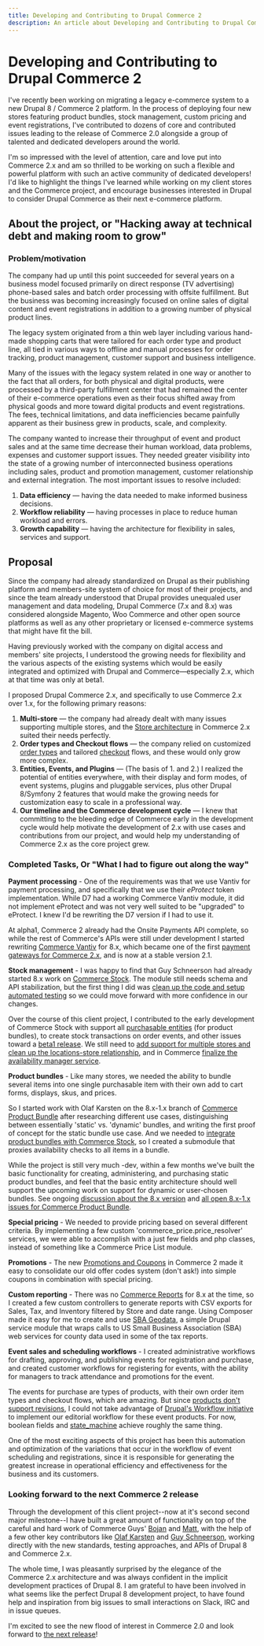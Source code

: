 ```yaml
---
title: Developing and Contributing to Drupal Commerce 2
description: An article about Developing and Contributing to Drupal Commerce 2
---
```


# Developing and Contributing to Drupal Commerce 2

I've recently been working on migrating a legacy e-commerce system to a new Drupal 8 / Commerce 2 platform.  In the process of deploying four new stores featuring product bundles, stock management, custom pricing and event registrations, I've contributed to dozens of core and contributed issues leading to the release of Commerce 2.0 alongside a group of talented and dedicated developers around the world.

I'm so impressed with the level of attention, care and love put into Commerce 2.x and am so thrilled to be working on such a flexible and powerful platform with such an active community of dedicated developers! I'd like to highlight the things I've learned while working on my client stores and the Commerce project, and encourage businesses interested in Drupal to consider Drupal Commerce as their next e-commerce platform.

## About the project, or "Hacking away at technical debt and making room to grow"

### Problem/motivation

The company had up until this point succeeded for several years on a business model focused primarily on direct response (TV advertising) phone-based sales and batch order processing with offsite fulfillment.  But the business was becoming increasingly focused on online sales of digital content and event registrations in addition to a growing number of physical product lines.

The legacy system originated from a thin web layer including various hand-made shopping carts that were tailored for each order type and product line, all tied in various ways to offline and manual processes for order tracking, product management, customer support and business intelligence.

Many of the issues with the legacy system related in one way or another to the fact that all orders, for both physical and digital products, were processed by a third-party fulfillment center that had remained the center of their e-commerce operations even as their focus shifted away from physical goods and more toward digital products and event registrations.  The fees, technical limitations, and data inefficiencies became painfully apparent as their business grew in products, scale, and complexity.

The company wanted to increase their throughput of event and product sales and at the same time decrease their human workload, data problems, expenses and customer support issues.  They needed greater visibility into the state of a growing number of interconnected business operations including sales, product and promotion management, customer relationship and external integration. The most important issues to resolve included:

1. **Data efficiency** — having the data needed to make informed business decisions.
2. **Workflow reliability** — having processes in place to reduce human workload and errors.
3. **Growth capability** — having the architecture for flexibility in sales, services and support.

## Proposal

Since the company had already standardized on Drupal as their publishing platform and members-site system of choice for most of their projects, and since the team already understood that Drupal provides unequaled user management and data modeling, Drupal Commerce (7.x and 8.x) was considered alongside Magento, Woo Commerce and other open source platforms as well as any other proprietary or licensed e-commerce systems that might have fit the bill.

Having previously worked with the company on digital access and members' site projects, I understood the growing needs for flexibility and the various aspects of the existing systems which would be easily integrated and optimized with Drupal and Commerce—especially 2.x, which at that time was only at beta1.

I proposed Drupal Commerce 2.x, and specifically to use Commerce 2.x over 1.x, for the following primary reasons:

1. **Multi-store** — the company had already dealt with many issues supporting multiple stores, and the [Store architecture](https://docs.drupalcommerce.org/commerce2/developer-guide/stores) in Commerce 2.x suited their needs perfectly.
2. **Order types and Checkout flows** — the company relied on customized [order types](https://docs.drupalcommerce.org/commerce2/developer-guide/orders/order-types) and tailored [checkout](https://docs.drupalcommerce.org/commerce2/user-guide/checkout) flows, and these would only grow more complex.
3. **Entities, Events, and Plugins** — (The basis of 1. and 2.) I realized the potential of entities everywhere, with their display and form modes, of event systems, plugins and pluggable services, plus other Drupal 8/Symfony 2 features that would make the growing needs for customization easy to scale in a professional way.
4. **Our timeline and the Commerce development cycle** — I knew that committing to the bleeding edge of Commerce early in the development cycle would help motivate the development of 2.x with use cases and contributions from our project, and would help my understanding of Commerce 2.x as the core project grew.

### Completed Tasks, Or "What I had to figure out along the way"

**Payment processing** - One of the requirements was that we use Vantiv for payment processing, and specifically that we use their _eProtect_ token implementation.  While D7 had a working Commerce Vantiv module, it did not implement eProtect and was not very well suited to be "upgraded" to eProtect. I knew I'd be rewriting the D7 version if I had to use it.

At alpha1, Commerce 2 already had the Onsite Payments API complete, so while the rest of Commerce's APIs were still under development I started rewriting [Commerce Vantiv](https://www.drupal.org/project/commerce_vantiv) for 8.x, which became one of the first [payment gateways for Commerce 2.x](https://docs.drupalcommerce.org/commerce2/developer-guide/payments/gateways-providers), and is now at a stable version 2.1.

**Stock management** - I was happy to find that Guy Schneerson had already started 8.x work on [Commerce Stock](http://cgit.drupalcode.org/commerce_stock/tree/?h=8.x-1.x).  The module still needs schema and API stabilization, but the first thing I did was [clean up the code and setup automated testing](https://github.com/BBGuy/commerce_stock/pull/1) so we could move forward with more confidence in our changes.

Over the course of this client project, I contributed to the early development of Commerce Stock with support all [purchasable entities](https://docs.drupalcommerce.org/commerce2/developer-guide/products/purchasable-entities) (for product bundles), to create stock transactions on order events, and other issues toward a [beta1 release](https://www.drupal.org/node/2834966).  We still need to [add support for multiple stores and clean up the locations-store relationship](https://www.drupal.org/node/2858391), and in Commerce [finalize the availability manager service](https://www.drupal.org/node/2710107).

**Product bundles** - Like many stores, we needed the ability to bundle several items into one single purchasable item with their own add to cart forms, displays, skus, and prices.

So I started work with Olaf Karsten on the 8.x-1.x branch of [Commerce Product Bundle](https://www.drupal.org/node/2799643) after researching different use cases, distinguishing between essentially 'static' vs. 'dynamic' bundles, and writing the first proof of concept for the static bundle use case.  And we needed to [integrate product bundles with Commerce Stock](https://www.drupal.org/node/2846501), so I created a submodule that proxies availability checks to all items in a bundle.

While the project is still very much -dev, within a few months we've built the basic functionality for creating, administering, and purchasing static product bundles, and feel that the basic entity architecture should well support the upcoming work on support for dynamic or user-chosen bundles.  See ongoing [discussion about the 8.x version](https://www.drupal.org/node/2799643) and [all open 8.x-1.x issues for Commerce Product Bundle](https://www.drupal.org/project/issues/commerce_product_bundle?text=&status=Open&version=8.x).

**Special pricing** - We needed to provide pricing based on several different criteria.  By implementing a few custom 'commerce_price.price_resolver' services, we were able to accomplish with a just few fields and php classes, instead of something like a Commerce Price List module.

**Promotions** - The new [Promotions and Coupons](https://docs.drupalcommerce.org/commerce2/user-guide/promotions) in Commerce 2 made it easy to consolidate our old offer codes system (don't ask!) into simple coupons in combination with special pricing.

**Custom reporting** - There was no [Commerce Reports](https://www.drupal.org/project/commerce_reports) for 8.x at the time, so I created a few custom controllers to generate reports with CSV exports for Sales, Tax, and Inventory filtered by Store and date range. Using Composer made it easy for me to create and use [SBA Geodata](https://www.drupal.org/sandbox/steveoliver/2852343), a simple Drupal service module that wraps calls to US Small Business Association (SBA) web services for county data used in some of the tax reports.

**Event sales and scheduling workflows** - I created administrative workflows for drafting, approving, and publishing events for registration and purchase, and created customer workflows for registering for events, with the ability for managers to track attendance and promotions for the event.

The events for purchase are types of products, with their own order item types and checkout flows, which are amazing. But since [products don't support revisions](https://www.drupal.org/node/2656896), I could not take advantage of [Drupal's Workflow initiative](https://www.drupal.org/node/2721129) to implement our editorial workflow for these event products.  For now, boolean fields and [state_machine](https://www.drupal.org/project/state_machine) achieve roughly the same thing.

One of the most exciting aspects of this project has been this automation and optimization of the variations that occur in the workflow of event scheduling and registrations, since it is responsible for generating the greatest increase in operational efficiency and effectiveness for the business and its customers.

### Looking forward to the next Commerce 2 release

Through the development of this client project--now at it's second second major milestone--I have built a great amount of functionality on top of the careful and hard work of Commerce Guys' [Bojan](https://www.drupal.org/u/bojanz) and [Matt](https://www.drupal.org/u/mglaman), with the help of a few other key contributors like [Olaf Karsten](https://www.drupal.org/u/olafkarsten) and [Guy Schneerson](https://www.drupal.org/u/guy_schneerson), working directly with the new standards, testing approaches, and APIs of Drupal 8 and Commerce 2.x.

The whole time, I was pleasantly surprised by the elegance of the Commerce 2.x architecture and was always confident in the implicit development practices of Drupal 8.  I am grateful to have been involved in what seems like the perfect Drupal 8 development project, to have found help and inspiration from big issues to small interactions on Slack, IRC and in issue queues.

I'm excited to see the new flood of interest in Commerce 2.0 and look forward to [the next release](https://www.drupal.org/node/2913801)!
